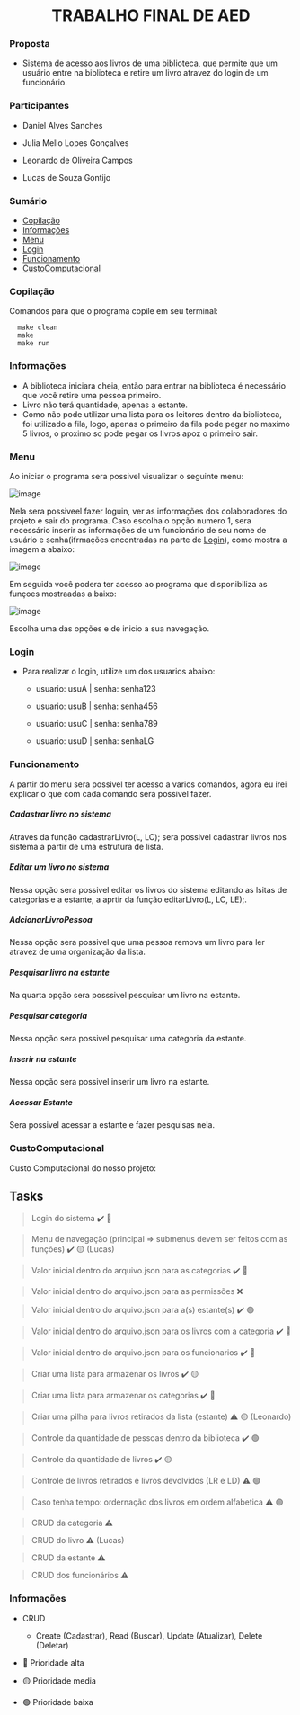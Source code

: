 <h1 align="center">TRABALHO FINAL DE AED</h1>

### Proposta

- Sistema de acesso aos livros de uma biblioteca, que permite que um usuário entre na biblioteca e retire um livro atravez do login de um funcionário.

### Participantes

- Daniel Alves Sanches

- Julia Mello Lopes Gonçalves

- Leonardo de Oliveira Campos

- Lucas de Souza Gontijo

### Sumário
<!--ts-->
   * [Copilação](#Copilação)
   * [Informações](#Informações)
   * [Menu](#Menu)
   * [Login](#Login)
   * [Funcionamento](#Funcionamento)
   * [CustoComputacional](#CustoComputacional)
<!--te-->

### Copilação 

Comandos para que o programa copile em seu terminal:

      make clean
      make
      make run

### Informações

- A biblioteca iniciara cheia, então para entrar na biblioteca é necessário que você retire uma pessoa primeiro.
- Livro não terá quantidade, apenas a estante.
- Como não pode utilizar uma lista para os leitores dentro da biblioteca, foi utilizado a fila, logo, apenas o primeiro da fila pode pegar no maximo 5 livros, o proximo so pode pegar os livros apoz o primeiro sair.

### Menu

Ao iniciar o programa sera possivel visualizar o seguinte menu:

![image](https://user-images.githubusercontent.com/84408875/132755696-4a92e6d5-b552-415f-a6d9-fe7f4bf6e994.png)

Nela sera possiveel fazer loguin, ver as informações dos colaboradores do projeto e sair do programa. Caso escolha o opção numero 1, sera necessário inserir as informações de um funcionário de seu nome de usuário e senha(ifrmações encontradas na parte de [Login](#Login)), como mostra a imagem a abaixo:

![image](https://user-images.githubusercontent.com/84408875/132755822-2a23aceb-b4cf-4f8a-8200-0a81b1dc2535.png)

Em seguida você podera ter acesso ao programa que disponibiliza as funçoes mostraadas a baixo:

![image](https://user-images.githubusercontent.com/84408875/132756724-ba20ad77-3bf2-4c31-9cfa-02314d0ea2f8.png)

Escolha uma das opções e de inicio a sua navegação.

### Login

- Para realizar o login, utilize um dos usuarios abaixo:
  - usuario: usuA | senha: senha123

  - usuario: usuB | senha: senha456

  - usuario: usuC | senha: senha789

  - usuario: usuD | senha: senhaLG

### Funcionamento 

A partir do menu sera possivel ter acesso a varios comandos, agora eu irei explicar o que com cada comando sera possivel fazer.

##### Cadastrar livro no sistema

 Atraves da função cadastrarLivro(L, LC); sera possivel cadastrar livros nos sistema a partir de uma estrutura de lista.
  
##### Editar um livro no sistema
  
 Nessa opção sera possivel editar os livros do sistema editando as lsitas de categorias e a estante, a aprtir da função editarLivro(L, LC, LE);.
  
##### AdcionarLivroPessoa

Nessa opção sera possivel que uma pessoa remova um livro para ler atravez de uma organização da lista.

##### Pesquisar livro na estante

Na quarta opção sera posssivel pesquisar um livro na estante.

##### Pesquisar categoria

Nessa opção sera possivel pesquisar uma categoria da estante.

##### Inserir na estante

Nessa opção sera possivel inserir um livro na estante.

##### Acessar Estante

Sera possivel acessar a estante e fazer pesquisas nela.

### CustoComputacional

Custo Computacional do nosso projeto:

## Tasks

> Login do sistema :heavy_check_mark: 🔴

> Menu de navegação (principal => submenus devem ser feitos com as funções) :heavy_check_mark: 🟡 (Lucas)

> Valor inicial dentro do arquivo.json  para as categorias :heavy_check_mark: 🔴

> Valor inicial dentro do arquivo.json  para as permissões :x:

> Valor inicial dentro do arquivo.json  para a(s) estante(s) :heavy_check_mark: 🟢

> Valor inicial dentro do arquivo.json  para os livros com a categoria :heavy_check_mark: 🔴

> Valor inicial dentro do arquivo.json  para os funcionarios :heavy_check_mark: 🔴

> Criar uma lista para armazenar os livros :heavy_check_mark: 🟡

> Criar uma lista para armazenar os categorias :heavy_check_mark: 🔴

> Criar uma pilha para livros retirados da lista (estante) :warning: 🟡 (Leonardo)

> Controle da quantidade de pessoas dentro da biblioteca :heavy_check_mark: 🟢

> Controle da quantidade de livros :heavy_check_mark: 🟡

> Controle de livros retirados e livros devolvidos (LR e LD) :warning: 🟢

> Caso tenha tempo: ordernação dos livros em ordem alfabetica :warning: 🟢

> CRUD da categoria :warning:

> CRUD do livro :warning: (Lucas)

> CRUD da estante :warning:

> CRUD dos funcionários :warning:

### Informações

- CRUD
  - Create (Cadastrar), Read (Buscar), Update (Atualizar), Delete (Deletar)

- 🔴 Prioridade alta
- 🟡 Prioridade media
- 🟢 Prioridade baixa

